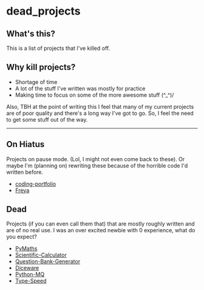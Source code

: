 # dead_projects

## What's this?

This is a list of projects that I've killed off.

## Why kill projects?

- Shortage of time
- A lot of the stuff I've written was mostly for practice
- Making time to focus on some of the more awesome stuff (^_^)/

Also, TBH at the point of writing this I feel that many of my current projects are of poor quality and there's a long way I've got to go. So, I feel the need to get some stuff out of the way. 

-------

## On Hiatus
Projects on pause mode. (Lol, I might not even come back to these). Or maybe I'm (planning on) rewriting these because of the horrible code I'd written before. 

- [coding-portfolio](https://github.com/areebbeigh/coding-portfolio)
- [Freya](https://github.com/areebbeigh/Freya)


## Dead
Projects (if you can even call them that) that are mostly roughly written and are of no real use. I was an over excited newbie with 0 experience, what do you expect?

- [PyMaths](https://github.com/areebbeigh/PyMaths)
- [Scientific-Calculator](https://github.com/areebbeigh/Scientific-Calculator)
- [Question-Bank-Generator](https://github.com/areebbeigh/Question-Bank-Generator)
- [Diceware](https://github.com/areebbeigh/Diceware)
- [Python-MQ](https://github.com/areebbeigh/Python-MQ) 
- [Type-Speed](https://github.com/areebbeigh/Type-Speed)

